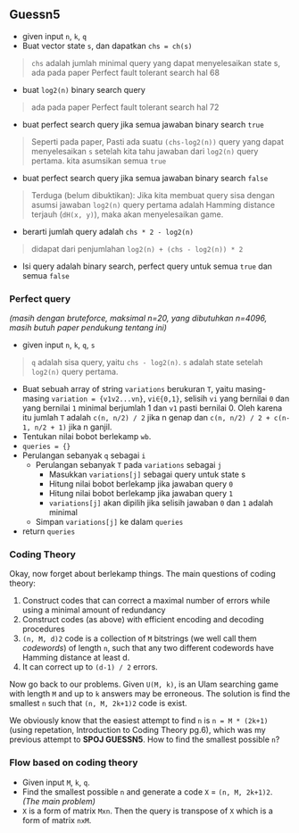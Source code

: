 ## Guessn5

 - given input `n`, `k`, `q`
 - Buat vector state `s`, dan dapatkan `chs = ch(s)`
 > `chs` adalah jumlah minimal query yang dapat menyelesaikan state s, ada pada paper Perfect fault tolerant search hal 68
 - buat `log2(n)` binary search query
 > ada pada paper Perfect fault tolerant search hal 72
 - buat perfect search query jika semua jawaban binary search `true`
 > Seperti pada paper, Pasti ada suatu `(chs-log2(n))` query yang dapat menyelesaikan `s` setelah kita tahu jawaban dari `log2(n)` query pertama. kita asumsikan semua `true`
 - buat perfect search query jika semua jawaban binary search `false`
 > Terduga (belum dibuktikan): Jika kita membuat query sisa dengan asumsi jawaban `log2(n)` query pertama adalah Hamming distance terjauh (`dH(x, y)`), maka akan menyelesaikan game.
 - berarti jumlah query adalah `chs * 2 - log2(n)`
 > didapat dari penjumlahan `log2(n) + (chs - log2(n)) * 2`
 - Isi query adalah binary search, perfect query untuk semua `true` dan semua `false`


### Perfect query 

_(masih dengan bruteforce, maksimal n=20, yang dibutuhkan n=4096, masih butuh paper pendukung tentang ini)_

 - given input `n`, `k`, `q`, `s`
 > `q` adalah sisa query, yaitu `chs - log2(n)`. `s` adalah state setelah `log2(n)` query pertama.
 - Buat sebuah array of string `variations` berukuran `T`, yaitu masing-masing `variation = {v1v2...vn}`, `vi∈{0,1}`, selisih `vi` yang bernilai `0` dan yang bernilai `1` minimal berjumlah 1 dan `v1` pasti bernilai 0. Oleh karena itu jumlah `T` adalah `c(n, n/2) / 2` jika n genap dan `c(n, n/2) / 2 + c(n-1, n/2 + 1)` jika n ganjil.
 - Tentukan nilai bobot berlekamp `wb`.
 - `queries = {}`
 - Perulangan sebanyak `q` sebagai `i`
     + Perulangan sebanyak `T` pada `variations` sebagai `j`
         * Masukkan `variations[j]` sebagai query untuk state s
         * Hitung nilai bobot berlekamp jika jawaban query `0`
         * Hitung nilai bobot berlekamp jika jawaban query `1`
         * `variations[j]` akan dipilih jika selisih jawaban `0` dan `1` adalah minimal
     + Simpan `variations[j]` ke dalam `queries`
 - return `queries`

### Coding Theory

Okay, now forget about berlekamp things. The main questions of coding theory:
1. Construct codes that can correct a maximal number of errors while using a minimal amount of redundancy
2. Construct codes (as above) with efficient encoding and decoding procedures
3. `(n, M, d)2` code is a collection of `M` bitstrings (we well call them _codewords_) of length `n`, such that any two different codewords have Hamming distance at least d.
4. It can correct up to `(d-1) / 2` errors.

Now go back to our problems. Given `U(M, k)`, is an Ulam searching game with length `M` and up to `k` answers may be erroneous. The solution is find the smallest `n` such that `(n, M, 2k+1)2` code is exist.

We obviously know that the easiest attempt to find `n` is `n = M * (2k+1)` (using repetation, Introduction to Coding Theory pg.6), which was my previous attempt to **SPOJ GUESSN5**. How to find the smallest possible `n`?

### Flow based on coding theory

 - Given input `M`, `k`, `q`.
 - Find the smallest possible `n` and generate a code `X` = `(n, M, 2k+1)2`. _(The main problem)_
 - `X` is a form of matrix `Mxn`. Then the query is transpose of `X` which is a form of matrix `nxM`.